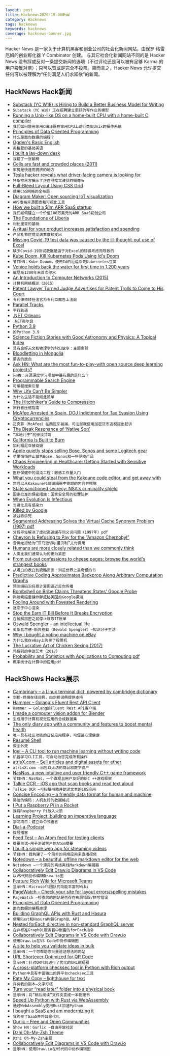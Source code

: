 ```yaml
---
layout: post
title: Hacknews2020-10-06新闻
category: Hacknews
tags: hacknews
keywords: hacknews
coverage: hacknews-banner.jpg
---
```


Hacker News 是一家关于计算机黑客和创业公司的社会化新闻网站，由保罗·格雷厄姆的创业孵化器 Y Combinator 创建。
与其它社会化新闻网站不同的是 Hacker News 没有踩或反对一条提交新闻的选项（不过评论还是可以被有足够 Karma 的用户投反对票）；只可以赞或是完全不投票。简而言之，Hacker News 允许提交任何可以被理解为“任何满足人们求知欲”的新闻。

## HackNews Hack新闻


- [Substack (YC W18) Is Hiring to Build a Better Business Model for Writing](https://substack.com/jobs)
- `Substack（YC W18）正在招聘建立更好的写作业务模型`
- [Running a Unix-like OS on a home-built CPU with a home-built C compiler](https://fuel.edby.coffee/posts/how-we-ported-xv6-os-to-a-home-built-cpu-with-a-home-built-c-compiler/)
- `我们如何使用家用C编译器在家用CPU上运行类似Unix的操作系统`
- [Principles of Data Oriented Programming](https://blog.klipse.tech/databook/2020/09/29/do-principles.html?essence)
- `什么是面向数据的编程？`
- [Ogden's Basic English](http://ogden.basic-english.org/)
- `奥格登的基础英语`
- [I built a lay-down desk](https://blog.luap.info/drafts/i-built-a-lay-down-desk.html?hnn)
- `我建了一张躺椅`
- [Cells are fast and crowded places (2011)](http://www.righto.com/2011/07/cells-are-very-fast-and-crowded-places.html)
- `牢房是快速而拥挤的地方`
- [Tesla hacker reveals what driver-facing camera is looking for](https://electrek.co/2020/10/04/tesla-hacker-driver-facing-camera-looking-for/)
- `特斯拉黑客揭示了正在寻找驾驶员的摄像头`
- [Full-Bleed Layout Using CSS Grid](https://www.joshwcomeau.com/css/full-bleed/)
- `使用CSS网格的全布局`
- [Diagram Maker: Open sourcing IoT visualization](https://aws.amazon.com/blogs/opensource/diagram-maker-open-sourcing-iot-visualization/)
- `AWS发布开源图表和可视化工具`
- [How we built a $1m ARR SaaS startup](https://canny.io/blog/how-we-built-a-1m-arr-saas-startup/)
- `我们如何建立一个价值100万美元的ARR SaaS初创公司`
- [The Foundations of Liberia](https://www.historytoday.com/archive/feature/foundations-liberia)
- `利比里亚的基础`
- [A ritual for your product increases satisfaction and spending](https://ariyh.substack.com/p/attach-a-ritual-to-your-product)
- `产品礼节可提高满意度和支出`
- [Missing Covid-19 test data was caused by the ill-thought-out use of Excel](https://www.bbc.com/news/technology-54423988)
- `缺少Covid-19测试数据是由于对Excel的错误考虑而导致的`
- [Kube Doom, Kill Kubernetes Pods Using Id's Doom](https://github.com/storax/kubedoom)
- `节目HN：Kube Dooom，使用Id的厄运杀死Kubernetes豆荚`
- [Venice holds back the water for first time in 1,200 years](https://www.cnn.com/travel/article/venice-flood-barrier/index.html)
- `威尼斯1200年来首次停水`
- [An Introduction to Computer Networks (2015)](http://intronetworks.cs.luc.edu/current/html/intro.html)
- `计算机网络概论（2015）`
- [Patent Lawyer Turned Judge Advertises for Patent Trolls to Come to His Court](https://www.techdirt.com/articles/20200927/01044945391/former-patent-litigator-becomes-federal-judge-begins-advertising-patent-trolls-to-come-to-his-court-they-have-droves.shtml)
- `专利律师转任法官为专利巨魔告上法庭`
- [Parallel Tracks](https://defmacro.substack.com/p/parallel-tracks)
- `平行轨道`
- [.NET Orleans](http://dotnet.github.io/orleans/)
- `.NET奥尔良`
- [Python 3.9](https://docs.python.org/release/3.9.0/whatsnew/3.9.html)
- `的Python 3.9`
- [Science Fiction Stories with Good Astronomy and Physics: A Topical Index](https://astrosociety.org/file_download/inline/621a63fc-04d5-4794-8d2b-38e7195056e9)
- `具有良好天文和物理学的科幻故事：主题索引`
- [Bloodletting in Mongolia](https://press-files.anu.edu.au/downloads/press/n7034/html/05-bloodletting-in-mongolia/index.html)
- `蒙古的放血`
- [Ask HN: What are the most fun-to-play-with open source deep learning projects?](item?id=24691990)
- `问HN：开源深度学习项目中最有趣的是什么？`
- [Programmable Search Engine](https://programmablesearchengine.google.com/about/)
- `可编程搜索引擎`
- [Why Life Can’t Be Simpler](https://fs.blog/2020/10/why-life-cant-be-simpler/)
- `为什么生活不能如此简单`
- [The Hitchhiker's Guide to Compression](https://go-compression.github.io/)
- `旅行者压缩指南`
- [McAfee Arrested in Spain, DOJ Indictment for Tax Evasion Using Cryptocurrencies](https://www.justice.gov/opa/pr/john-mcafee-indicted-tax-evasion)
- `迈克菲（McAfee）在西班牙被捕，司法部就使用加密货币逃税提出起诉`
- [The Bleak Resonance of ‘Native Son’](https://www.nybooks.com/daily/2020/10/01/the-bleak-resonance-of-native-son/)
- `“本地儿子”的惨淡共鸣`
- [California Is Built to Burn](https://www.spiegel.de/international/world/fire-historian-on-the-west-coast-wildfires-california-is-built-to-burn-to-burn-explosively-a-44380d6a-b9e6-468c-9090-e7aad3a366b7)
- `加利福尼亚被烧毁`
- [Apple quietly stops selling Bose, Sonos and some Logitech gear](https://www.theverge.com/2020/10/5/21503421/apple-stop-selling-bose-sonos-logitech-headphones-speakers)
- `苹果悄悄停止销售Bose，Sonos和一些罗技产品`
- [Chaos Engineering in Healthcare: Getting Started with Sensitive Workloads](https://www.infoq.com/articles/chaos-engineering-healthcare/)
- `医疗保健中的混沌工程：敏感工作量入门`
- [What you could steal from the Kakoune code editor, and get away with](https://kakoune-editor.github.io/community-articles/2020/10/01/what_steal_get_away_kakoune.html)
- `您可以从Kakoune代码编辑器中窃取的内容并摆脱`
- [State sanctioned secrecy: NSA's criminality shield](https://thehill.com/blogs/congress-blog/politics/516064-state-sanctioned-secrecy-nsas-criminality-shield)
- `国家批准的保密措施：国家安全局的犯罪防护`
- [When Evolution Is Infectious](http://nautil.us/issue/90/something-green/when-evolution-is-infectious-rp)
- `当进化具有感染力`
- [Killed by Google](https://killedbygoogle.com/)
- `被谷歌杀死`
- [Segmented Addressing Solves the Virtual Cache Synonym Problem (1997) pdf](https://user.eng.umd.edu/~blj/papers/UMD-SCA-97-01.pdf)
- `分段寻址解决了虚拟高速缓存同义词问题（1997年）pdf`
- [Chevron Is Refusing to Pay for the “Amazon Chernobyl”](https://amazonwatch.org/news/2020/0917-chevron-is-refusing-to-pay-for-the-amazon-chernobyl)
- `雪佛龙拒绝为“亚马逊切尔诺贝利”支付费用`
- [Humans are more closely related than we commonly think](https://www.scientificamerican.com/article/humans-are-all-more-closely-related-than-we-commonly-think/)
- `人类比我们通常认为的更为紧密`
- [From cut-out confessions to cheese pages: browse the world's strangest books](https://www.theguardian.com/books/2020/oct/01/browsing-the-madmans-library-edward-brooke-hitching)
- `从坦白的表白到奶酪页面：浏览世界上最奇怪的书`
- [Predictive Coding Approximates Backprop Along Arbitrary Computation Graphs](https://openreview.net/forum?id=PdauS7wZBfC)
- `预测编码沿任意计算图逼近反向传播`
- [Bombshell on Bribe Claims Threatens States’ Google Probe](https://www.bloomberg.com/news/articles/2020-10-05/texas-bombshell-on-bribe-claims-threatens-states-google-probe)
- `贿赂索赔重磅炸弹威胁美国的Google探测`
- [Fooling Around with Foveated Rendering](https://www.peterstefek.me/focused-render.html)
- `迷恋于中心渲染`
- [Stop the Earn IT Bill Before It Breaks Encryption](https://act.eff.org/action/stop-the-earn-it-bill-before-it-breaks-encryption-a7904e20-2083-4d5e-88ae-44ee5fef7a5d)
- `在破解加密之前停止赚取IT账单`
- [Oswald Spengler – an intellectual life](https://engelsbergideas.com/portraits/oswald-spengler-an-intellectual-life/)
- `奥斯瓦尔德·斯宾格勒（Oswald Spengler）–知识分子生活`
- [Why I bought a voting machine on eBay](https://www.bbc.com/news/technology-54378961)
- `为什么我在eBay上购买了投票机`
- [The Lucrative Art of Chicken Sexing (2017)](https://psmag.com/magazine/the-lucrative-art-of-chicken-sexing)
- `鸡性别的幸运艺术（2017）`
- [Probability and Statistics with Applications to Computing pdf](https://www.alextsun.com/files/Prob_Stat_for_CS_Book.pdf)
- `概率统计在计算中的应用pdf`


## HackShows Hacks展示

- [ Cambrinary – a Linux terminal dict, powered by cambridge dictionary](https://github.com/xueyuanl/cambrinary)
- `剑桥-终端在线词典，由剑桥词典提供支持`
- [ Hammer – Golang's Fluent Rest API Client](https://github.com/ShaileshSurya/hammer)
- `Hammer – Golang的Fluent Rest API客户端`
- [ I made a computer vision addon for Blender](https://github.com/Cartucho/vision_blender)
- `生成用于计算机视觉应用的合成数据集`
- [ The only diary app with a community and features to boost mental health](https://www.goodnightjournal.com/)
- `唯一具有社区功能的日记应用程序，可促进心理健康`
- [ Résumé Shell](https://feelqah.github.io/)
- `恢复外壳`
- [ Igel – A CLI tool to run machine learning without writing code](https://github.com/nidhaloff/igel)
- `机器学习CLI工具，可自动为您完成所有操作`
- [ atrisX.com – Sell articles and digital assets for ether](https://atrisx.com?ref=hn)
- `atrisX.com –出售以太坊的商品和数字资产`
- [ NasNas, a new intuitive and user friendly C++ game framework](https://github.com/Madour/NasNas)
- `节目HN：NasNas，一个直观且用户友好的新C ++游戏框架`
- [ Talkie OCR – iOS app that scan books and read text aloud](https://apps.apple.com/us/app/id1512795289)
- `Talkie OCR –可扫描书籍并朗读文本的iOS应用`
- [ Concise Encoding – a friendly data format for human and machine](https://concise-encoding.org)
- `简洁的编码：人机友好的数据格式`
- [ I Put a Raspberry Pi in a Rocket](https://johnjonesfour.com/2020/10/04/model-rocket-telemetry-part-2/)
- `我将Raspberry Pi放入火箭`
- [ Learning Project: building an imperative language](item?id=24678479)
- `学习项目：建立命令式语言`
- [ Dial-a-Podcast](https://www.dialapodcast.com)
- `拨号播客`
- [ Feed Test – An Atom feed for testing clients](https://feed-test.kevincox.ca/)
- `提要测试–用于测试客户的Atom提要`
- [ I built a simple web app for streaming videos](https://peer-flix.herokuapp.com)
- `节目HN：我构建了一个简单的网络应用来直播视频`
- [ Notedown – a beautiful, offline markdown editor for the web](https://notedown.vasanthv.com)
- `Notedown –一个漂亮的离线离线Markdown编辑器`
- [ Collaboratively Edit Draw.io Diagrams in VS Code](https://github.com/hediet/vscode-drawio/blob/8d7bce826184e98fdccef1fad17dd78abb29090d/README.md#collaboratively-edit-or-present-diagrams)
- `以VS代码协作编辑Draw.io图`
- [ Feature Rich Wiki for Microsoft Teams](https://perfectwiki.xyz/)
- `显示HN：Microsoft团队的功能丰富的Wiki`
- [ PageWatch – Check your site for layout errors/spelling mistakes](https://pagewatch.dev/)
- `PageWatch –检查您的网站是否存在布局错误/拼写错误`
- [ Principles of Data Oriented Programming](https://blog.klipse.tech/databook/2020/09/29/do-principles.html?show)
- `面向数据的编程原理`
- [ Building GraphQL APIs with Rust and Hasura](https://github.com/ronanyeah/rust-hasura)
- `使用Rust和Hasura构建GraphQL API`
- [ Nested forEach directive in non-standard GraphQL server](https://leoloso.com/posts/scripting-capabilities-in-non-standard-graphql-server/)
- `在非标准GraphQL服务器中嵌套的forEach指令`
- [ Collaboratively Edit Diagrams in VS Code with Draw.io](https://github.com/hediet/vscode-drawio/blob/14209ad462028cbf7013bc8e094bf0fc6e811d30/README.md#collaboratively-edit-or-present-diagrams)
- `使用Draw.io在VS Code中协作编辑图`
- [ A site to help you validate ideas in bulk](item?id=24689091)
- `显示HN：一个可帮助您批量验证想法的网站`
- [ URL Shortener Optimized for QR Code](https://ku.ag)
- `显示HN：针对QR代码进行了优化的URL缩短器`
- [ A cross-platform checksec tool in Python with Rich output](https://github.com/Wenzel/checksec.py)
- `Python中具有丰富输出的跨平台checksec工具`
- [ Rate My Copy – lighthouse for text](https://ratemycopy.ritza.co/)
- `评价我的副本–文字灯塔`
- [ Turn your “read later” folder into a physical book](item?id=24690310)
- `显示HN：将“稍后阅读”文件夹变成一本物理书`
- [ Speed Up Python with Rust via WebAssembly](https://github.com/savarin/bridge)
- `通过WebAssembly使用Rust加速Python`
- [ I bought a SaaS and am modernizing it](https://nathan.stitt.org/myclientspot/purchasing-myclientspot/)
- `我购买了SaaS并将其现代化`
- [ Gurlic – Free and Open Communities](https://gurlic.com)
- `Show HN：Gurlic –自由开放社区`
- [ Dzhi Oh-My-Zsh Theme](https://github.com/pentago/dzhi-zsh-theme)
- `Dzhi Oh-My-Zsh主题`
- [ Collaboratively Edit Diagrams in VS Code with Draw.io](https://github.com/hediet/vscode-drawio/blob/14209ad462028cbf7013bc8e094bf0fc6e811d30/README.md)
- `显示HN：使用Draw.io在VS代码中协作编辑图`


